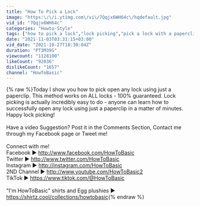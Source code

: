 ```yaml
---
title: "How To Pick a Lock"
image: "https:\/\/i.ytimg.com\/vi\/7Qqjx6WH64c\/hqdefault.jpg"
vid_id: "7Qqjx6WH64c"
categories: "Howto-Style"
tags: ["how to pick a lock","lock picking","pick a lock with a paperclip"]
date: "2021-11-03T03:31:15+03:00"
vid_date: "2021-10-27T18:30:04Z"
duration: "PT3M39S"
viewcount: "1128100"
likeCount: "92036"
dislikeCount: "1657"
channel: "HowToBasic"
---
```

{% raw %}Today I show you how to pick open any lock using just a paperclip. This method works on ALL locks - 100% guaranteed. Lock picking is actually incredibly easy to do - anyone can learn how to successfully open any lock using just a paperclip in a matter of minutes. Happy lock picking!<br /><br />Have a video Suggestion? Post it in the Comments Section, Contact me through my Facebook page or Tweet me!<br /><br />Connect with me!<br />Facebook ▶ <a rel="nofollow" target="blank" href="http://www.facebook.com/HowToBasic">http://www.facebook.com/HowToBasic</a> <br />Twitter ▶ <a rel="nofollow" target="blank" href="http://www.twitter.com/HowToBasic">http://www.twitter.com/HowToBasic</a> <br />Instagram ▶ <a rel="nofollow" target="blank" href="http://instagram.com/HowToBasic">http://instagram.com/HowToBasic</a><br />2ND Channel ▶ <a rel="nofollow" target="blank" href="http://www.youtube.com/HowToBasic2">http://www.youtube.com/HowToBasic2</a> <br />TikTok ▶ <a rel="nofollow" target="blank" href="https://www.tiktok.com/@HowToBasic">https://www.tiktok.com/@HowToBasic</a><br /><br />&quot;I'm HowToBasic&quot; shirts and Egg plushies ▶ <a rel="nofollow" target="blank" href="https://shirtz.cool/collections/howtobasic">https://shirtz.cool/collections/howtobasic</a>{% endraw %}
